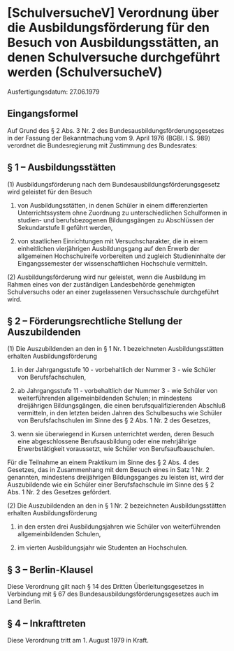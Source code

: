 # [SchulversucheV] Verordnung über die Ausbildungsförderung für den Besuch von Ausbildungsstätten, an denen Schulversuche durchgeführt werden  (SchulversucheV)

Ausfertigungsdatum: 27.06.1979

 

## Eingangsformel

Auf Grund des § 2 Abs. 3 Nr. 2 des Bundesausbildungsförderungsgesetzes in der Fassung der Bekanntmachung vom 9. April 1976 (BGBl. I S. 989) verordnet die Bundesregierung mit Zustimmung des Bundesrates:


## § 1 – Ausbildungsstätten

(1) Ausbildungsförderung nach dem Bundesausbildungsförderungsgesetz wird geleistet für den Besuch

1. von Ausbildungsstätten, in denen Schüler in einem differenzierten Unterrichtssystem ohne Zuordnung zu unterschiedlichen Schulformen in studien- und berufsbezogenen Bildungsgängen zu Abschlüssen der Sekundarstufe II geführt werden,

2. von staatlichen Einrichtungen mit Versuchscharakter, die in einem einheitlichen vierjährigen Ausbildungsgang auf den Erwerb der allgemeinen Hochschulreife vorbereiten und zugleich Studieninhalte der Eingangssemester der wissenschaftlichen Hochschule vermitteln.

(2) Ausbildungsförderung wird nur geleistet, wenn die Ausbildung im Rahmen eines von der zuständigen Landesbehörde genehmigten Schulversuchs oder an einer zugelassenen Versuchsschule durchgeführt wird.


## § 2 – Förderungsrechtliche Stellung der Auszubildenden

(1) Die Auszubildenden an den in § 1 Nr. 1 bezeichneten Ausbildungsstätten erhalten Ausbildungsförderung

1. in der Jahrgangsstufe 10 - vorbehaltlich der Nummer 3 - wie Schüler von Berufsfachschulen,

2. ab Jahrgangsstufe 11 - vorbehaltlich der Nummer 3 - wie Schüler von weiterführenden allgemeinbildenden Schulen; in mindestens dreijährigen Bildungsgängen, die einen berufsqualifizierenden Abschluß vermitteln, in den letzten beiden Jahren des Schulbesuchs wie Schüler von Berufsfachschulen im Sinne des § 2 Abs. 1 Nr. 2 des Gesetzes,

3. wenn sie überwiegend in Kursen unterrichtet werden, deren Besuch eine abgeschlossene Berufsausbildung oder eine mehrjährige Erwerbstätigkeit voraussetzt, wie Schüler von Berufsaufbauschulen.

Für die Teilnahme an einem Praktikum im Sinne des § 2 Abs. 4 des Gesetzes, das in Zusammenhang mit dem Besuch eines in Satz 1 Nr. 2 genannten, mindestens dreijährigen Bildungsganges zu leisten ist, wird der Auszubildende wie ein Schüler einer Berufsfachschule im Sinne des § 2 Abs. 1 Nr. 2 des Gesetzes gefördert.

(2) Die Auszubildenden an den in § 1 Nr. 2 bezeichneten Ausbildungsstätten erhalten Ausbildungsförderung

1. in den ersten drei Ausbildungsjahren wie Schüler von weiterführenden allgemeinbildenden Schulen,

2. im vierten Ausbildungsjahr wie Studenten an Hochschulen.


## § 3 – Berlin-Klausel

Diese Verordnung gilt nach § 14 des Dritten Überleitungsgesetzes in Verbindung mit § 67 des Bundesausbildungsförderungsgesetzes auch im Land Berlin.


## § 4 – Inkrafttreten

Diese Verordnung tritt am 1. August 1979 in Kraft.
